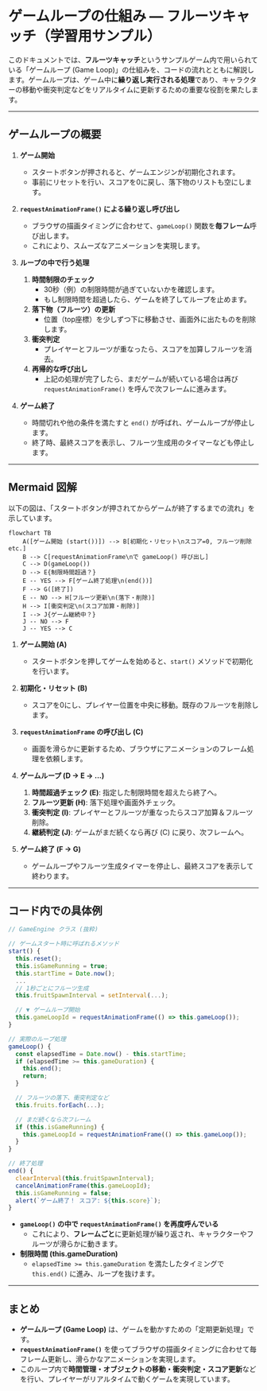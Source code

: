 # ゲームループの仕組み — フルーツキャッチ（学習用サンプル）

このドキュメントでは、**フルーツキャッチ**というサンプルゲーム内で用いられている「ゲームループ (Game Loop)」の仕組みを、コードの流れとともに解説します。ゲームループは、ゲーム中に**繰り返し実行される処理**であり、キャラクターの移動や衝突判定などをリアルタイムに更新するための重要な役割を果たします。

---

## ゲームループの概要

1. **ゲーム開始**  
   - スタートボタンが押されると、ゲームエンジンが初期化されます。
   - 事前にリセットを行い、スコアを0に戻し、落下物のリストも空にします。

2. **`requestAnimationFrame()` による繰り返し呼び出し**  
   - ブラウザの描画タイミングに合わせて、`gameLoop()` 関数を**毎フレーム**呼び出します。
   - これにより、スムーズなアニメーションを実現します。

3. **ループの中で行う処理**  
   1. **時間制限のチェック**  
      - 30秒（例）の制限時間が過ぎていないかを確認します。  
      - もし制限時間を超過したら、ゲームを終了してループを止めます。  
   2. **落下物（フルーツ）の更新**  
      - 位置（top座標）を少しずつ下に移動させ、画面外に出たものを削除します。  
   3. **衝突判定**  
      - プレイヤーとフルーツが重なったら、スコアを加算しフルーツを消去。  
   4. **再帰的な呼び出し**  
      - 上記の処理が完了したら、まだゲームが続いている場合は再び `requestAnimationFrame()` を呼んで次フレームに進みます。

4. **ゲーム終了**  
   - 時間切れや他の条件を満たすと `end()` が呼ばれ、ゲームループが停止します。  
   - 終了時、最終スコアを表示し、フルーツ生成用のタイマーなども停止します。

---

## Mermaid 図解

以下の図は、「スタートボタンが押されてからゲームが終了するまでの流れ」を示しています。

```mermaid
flowchart TB
    A([ゲーム開始 (start())]) --> B[初期化・リセット\nスコア=0, フルーツ削除 etc.]
    B --> C[requestAnimationFrame\nで gameLoop() 呼び出し]
    C --> D(gameLoop())
    D --> E{制限時間超過？}
    E -- YES --> F[ゲーム終了処理\n(end())]
    F --> G([終了])
    E -- NO --> H[フルーツ更新\n(落下・削除)]
    H --> I[衝突判定\n(スコア加算・削除)]
    I --> J{ゲーム継続中？}
    J -- NO --> F
    J -- YES --> C
```

1. **ゲーム開始 (A)**  
   - スタートボタンを押してゲームを始めると、`start()` メソッドで初期化を行います。  

2. **初期化・リセット (B)**  
   - スコアを0にし、プレイヤー位置を中央に移動。既存のフルーツを削除します。

3. **`requestAnimationFrame` の呼び出し (C)**  
   - 画面を滑らかに更新するため、ブラウザにアニメーションのフレーム処理を依頼します。

4. **ゲームループ (D → E → ...)**  
   1. **時間超過チェック (E)**: 指定した制限時間を超えたら終了へ。  
   2. **フルーツ更新 (H)**: 落下処理や画面外チェック。  
   3. **衝突判定 (I)**: プレイヤーとフルーツが重なったらスコア加算＆フルーツ削除。  
   4. **継続判定 (J)**: ゲームがまだ続くなら再び (C) に戻り、次フレームへ。

5. **ゲーム終了 (F → G)**  
   - ゲームループやフルーツ生成タイマーを停止し、最終スコアを表示して終わります。

---

## コード内での具体例

```js
// GameEngine クラス (抜粋)

// ゲームスタート時に呼ばれるメソッド
start() {
  this.reset();
  this.isGameRunning = true;
  this.startTime = Date.now();
  ...
  // 1秒ごとにフルーツ生成
  this.fruitSpawnInterval = setInterval(...);

  // ▼ ゲームループ開始
  this.gameLoopId = requestAnimationFrame(() => this.gameLoop());
}

// 実際のループ処理
gameLoop() {
  const elapsedTime = Date.now() - this.startTime;
  if (elapsedTime >= this.gameDuration) {
    this.end();
    return;
  }

  // フルーツの落下、衝突判定など
  this.fruits.forEach(...);

  // まだ続くなら次フレーム
  if (this.isGameRunning) {
    this.gameLoopId = requestAnimationFrame(() => this.gameLoop());
  }
}

// 終了処理
end() {
  clearInterval(this.fruitSpawnInterval);
  cancelAnimationFrame(this.gameLoopId);
  this.isGameRunning = false;
  alert(`ゲーム終了！ スコア: ${this.score}`);
}
```

- **`gameLoop()` の中で `requestAnimationFrame()` を再度呼んでいる**  
  - これにより、**フレームごと**に更新処理が繰り返され、キャラクターやフルーツが滑らかに動きます。  
- **制限時間 (this.gameDuration)**  
  - `elapsedTime >= this.gameDuration` を満たしたタイミングで `this.end()` に進み、ループを抜けます。

---

## まとめ

- **ゲームループ (Game Loop)** は、ゲームを動かすための「定期更新処理」です。  
- **`requestAnimationFrame()`** を使ってブラウザの描画タイミングに合わせて毎フレーム更新し、滑らかなアニメーションを実現します。  
- このループ内で**時間管理・オブジェクトの移動・衝突判定・スコア更新**などを行い、プレイヤーがリアルタイムで動くゲームを実現しています。  

